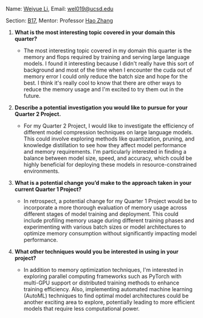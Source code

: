 Name: [Weiyue Li](https://weiyueli7.github.io), Email: [wel019@ucsd.edu](mailto:wel019@ucsd.edu)

Section: [B17](https://dsc-capstone.org/enrollment/#%EF%B8%8F-language-models), Mentor: Professor [Hao Zhang](https://cseweb.ucsd.edu/~haozhang/)

1. **What is the most interesting topic covered in your domain this quarter?**
   - The most interesting topic covered in my domain this quarter is the memory and flops required by training and serving large language models. I found it interesting because I didn't really have this sort of background and most of the time when I encounter the cuda out of memory error I could only reduce the batch size and hope for the best. I think it's really cool to know that there are other ways to reduce the memory usage and I'm excited to try them out in the future.

2. **Describe a potential investigation you would like to pursue for your Quarter 2 Project.**
   - For my Quarter 2 Project, I would like to investigate the efficiency of different model compression techniques on large language models. This could involve exploring methods like quantization, pruning, and knowledge distillation to see how they affect model performance and memory requirements. I'm particularly interested in finding a balance between model size, speed, and accuracy, which could be highly beneficial for deploying these models in resource-constrained environments.

3. **What is a potential change you’d make to the approach taken in your current Quarter 1 Project?**
   - In retrospect, a potential change for my Quarter 1 Project would be to incorporate a more thorough evaluation of memory usage across different stages of model training and deployment. This could include profiling memory usage during different training phases and experimenting with various batch sizes or model architectures to optimize memory consumption without significantly impacting model performance.

4. **What other techniques would you be interested in using in your project?**
   - In addition to memory optimization techniques, I'm interested in exploring parallel computing frameworks such as PyTorch with multi-GPU support or distributed training methods to enhance training efficiency. Also, implementing automated machine learning (AutoML) techniques to find optimal model architectures could be another exciting area to explore, potentially leading to more efficient models that require less computational power.
